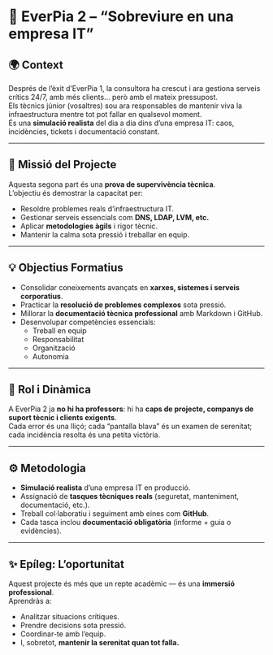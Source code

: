 # 🧠 EverPia 2 – “Sobreviure en una empresa IT”

## 🌍 Context
Després de l’èxit d’EverPia 1, la consultora ha crescut i ara gestiona serveis crítics 24/7, amb més clients… però amb el mateix pressupost.  
Els tècnics júnior (vosaltres) sou ara responsables de mantenir viva la infraestructura mentre tot pot fallar en qualsevol moment.  
És una **simulació realista** del dia a dia dins d’una empresa IT: caos, incidències, tickets i documentació constant.

---

## 🎯 Missió del Projecte
Aquesta segona part és una **prova de supervivència tècnica**.  
L’objectiu és demostrar la capacitat per:

- Resoldre problemes reals d’infraestructura IT.  
- Gestionar serveis essencials com **DNS, LDAP, LVM, etc.**  
- Aplicar **metodologies àgils** i rigor tècnic.  
- Mantenir la calma sota pressió i treballar en equip.

---

## 💡 Objectius Formatius
- Consolidar coneixements avançats en **xarxes, sistemes i serveis corporatius**.  
- Practicar la **resolució de problemes complexos** sota pressió.  
- Millorar la **documentació tècnica professional** amb Markdown i GitHub.  
- Desenvolupar competències essencials:
  - Treball en equip  
  - Responsabilitat  
  - Organització  
  - Autonomia  

---

## 🧩 Rol i Dinàmica
A EverPia 2 ja **no hi ha professors**: hi ha **caps de projecte, companys de suport tècnic i clients exigents**.  
Cada error és una lliçó; cada “pantalla blava” és un examen de serenitat; cada incidència resolta és una petita victòria.

---

## ⚙️ Metodologia
- **Simulació realista** d’una empresa IT en producció.  
- Assignació de **tasques tècniques reals** (seguretat, manteniment, documentació, etc.).  
- Treball col·laboratiu i seguiment amb eines com **GitHub**.  
- Cada tasca inclou **documentació obligatòria** (informe + guia o evidències).  

---

## ✨ Epíleg: L’oportunitat
Aquest projecte és més que un repte acadèmic — és una **immersió professional**.  
Aprendràs a:
- Analitzar situacions crítiques.
- Prendre decisions sota pressió.
- Coordinar-te amb l’equip.
- I, sobretot, **mantenir la serenitat quan tot falla.**
